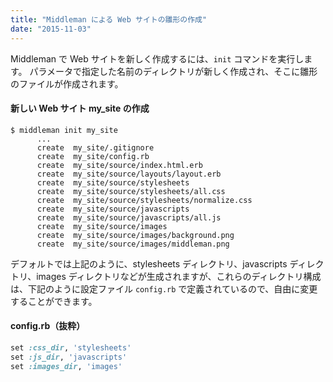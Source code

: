 ```yaml
---
title: "Middleman による Web サイトの雛形の作成"
date: "2015-11-03"
---
```


Middleman で Web サイトを新しく作成するには、`init` コマンドを実行します。
パラメータで指定した名前のディレクトリが新しく作成され、そこに雛形のファイルが作成されます。

#### 新しい Web サイト my_site の作成
```
$ middleman init my_site
      ...
      create  my_site/.gitignore
      create  my_site/config.rb
      create  my_site/source/index.html.erb
      create  my_site/source/layouts/layout.erb
      create  my_site/source/stylesheets
      create  my_site/source/stylesheets/all.css
      create  my_site/source/stylesheets/normalize.css
      create  my_site/source/javascripts
      create  my_site/source/javascripts/all.js
      create  my_site/source/images
      create  my_site/source/images/background.png
      create  my_site/source/images/middleman.png
```

デフォルトでは上記のように、stylesheets ディレクトリ、javascripts ディレクトリ、images ディレクトリなどが生成されますが、これらのディレクトリ構成は、下記のように設定ファイル `config.rb` で定義されているので、自由に変更することができます。

#### config.rb（抜粋）
```ruby
set :css_dir, 'stylesheets'
set :js_dir, 'javascripts'
set :images_dir, 'images'
```

